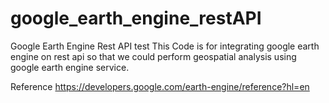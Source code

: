 # google_earth_engine_restAPI
Google Earth Engine Rest API test
This Code is for integrating google earth engine on rest api so that we could perform geospatial analysis using google earth engine service. 

Reference
https://developers.google.com/earth-engine/reference?hl=en
